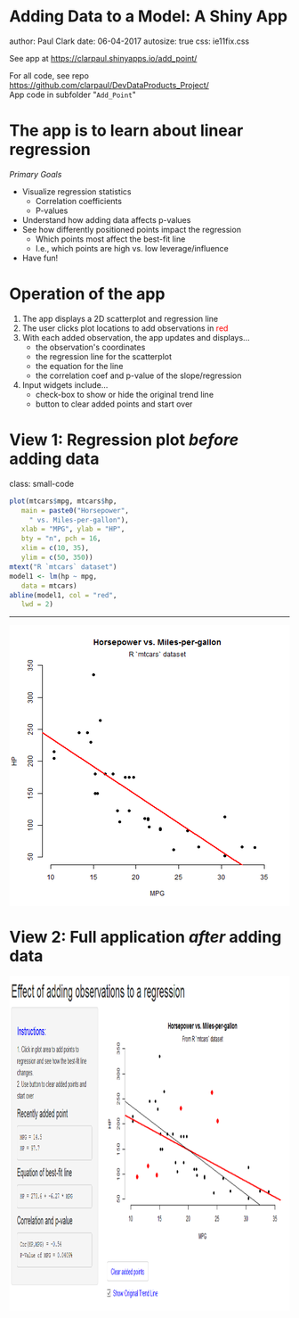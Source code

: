 <style>
.small-code pre code {
  font-size: 1em;
}
</style>

Adding Data to a Model: A Shiny App
========================================================
author: Paul Clark
date: 06-04-2017
autosize: true
css: ie11fix.css
  
See app at <https://clarpaul.shinyapps.io/add_point/>  

For all code, see repo <https://github.com/clarpaul/DevDataProducts_Project/>  
App code in subfolder "`Add_Point`"

The app is to learn about linear regression
========================================================
*Primary Goals*
- Visualize regression statistics
  * Correlation coefficients
  * P-values
- Understand how adding data affects p-values
- See how differently positioned points impact the regression
  * Which points most affect the best-fit line
  * I.e., which points are high vs. low leverage/influence
- Have fun!


Operation of the app
========================================================
  
1. The app displays a 2D scatterplot and regression line
2. The user clicks plot locations to add observations in <span style='color:red;'>red </span>
3. With each added observation, the app updates and displays...
   * the observation's coordinates
   * the regression line for the scatterplot
   * the equation for the line
   * the correlation coef and p-value of the slope/regression
4. Input widgets include...
   * check-box to show or hide the original trend line
   * button to clear added points and start over


View 1: Regression plot *before* adding data
========================================================
class: small-code
  

```r
plot(mtcars$mpg, mtcars$hp, 
   main = paste0("Horsepower",
     " vs. Miles-per-gallon"), 
   xlab = "MPG", ylab = "HP", 
   bty = "n", pch = 16,
   xlim = c(10, 35), 
   ylim = c(50, 350))
mtext("R `mtcars` dataset")
model1 <- lm(hp ~ mpg,
   data = mtcars)
abline(model1, col = "red",
   lwd = 2)
```
***
<img src="ShinyProject-figure/initialplot_revealed-1.png" title="plot of chunk initialplot_revealed" alt="plot of chunk initialplot_revealed" style="display: block; margin: auto;" />

View 2: Full application *after* adding data
========================================================

<div align="center">
<img src="ShinyProject-figure/Screenshot_of_Shiny_App.png" width=1200 height=600>
</div>

